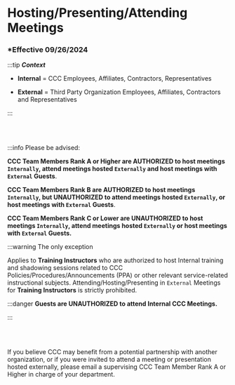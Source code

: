 # Hosting/Presenting/Attending Meetings

### \*Effective 09/26/2024

:::tip _**Context**_

- **Internal** = CCC Employees, Affiliates, Contractors, Representatives

- **External** = Third Party Organization Employees, Affiliates, Contractors and Representatives

:::

<br></br>

:::info Please be advised:

**CCC Team Members Rank A or Higher are AUTHORIZED to host meetings `Internally`, attend meetings hosted
`Externally` and host meetings with `External` Guests**.

**CCC Team Members Rank B are AUTHORIZED to host meetings `Internally`, but UNAUTHORIZED to attend meetings
hosted `Externally`, or host meetings with `External` Guests**.

**CCC Team Members Rank C or Lower are UNAUTHORIZED to host meetings `Internally`, attend meetings hosted
`Externally` or host meetings with `External` Guests.**

:::warning The only exception

Applies to **Training Instructors** who are authorized to host Internal training and shadowing sessions related to CCC
Policies/Procedures/Announcements (PPA) or other relevant service-related instructional subjects. Attending/Hosting/Presenting
in `External` Meetings for **Training Instructors** is strictly prohibited.

:::danger **Guests are UNAUTHORIZED to attend Internal CCC Meetings.**

:::

<br></br>

If you believe CCC may benefit from a potential partnership with another organization, or if you were invited to
attend a meeting or presentation hosted externally, please email a supervising CCC Team Member Rank A or Higher
in charge of your department.
